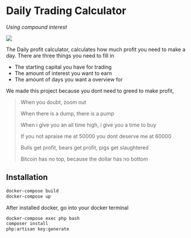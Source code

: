 # Daily Trading Calculator 
 _Using compound interest_

![](https://media.giphy.com/media/WQZBqMcbOwGSUtVgkc/giphy.gif)

The Daily profit calculator, calculates how much profit you need to make a day. 
There are three things you need to fill in
- The starting capital you have for trading
- The amount of interest you want to earn
- The amount of days you want a overview for

We made this project because you dont need to greed to make profit,

> When you doubt, zoom out
> 
> When there is a dump, there is a pump
> 
> When i give you an all time high, i give you a time to buy
> 
> If you not apraise me at 50000 you dont deserve me at 60000
> 
> Bulls get profit, bears get profit, pigs get slaughtered
> 
> Bitcoin has no top, because the dollar has no bottom


## Installation

```sh
docker-compose build
docker-compose up
```

After installed docker, go into your docker terminal

```sh
docker-compose exec php bash
composer install
php:artisan key:generate
```

